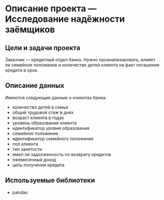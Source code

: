 # Описание проекта — Исследование надёжности заёмщиков

## Цели и задачи проекта

Заказчик — кредитный отдел банка. Нужно проанализировать, влияет ли семейное положение и количество детей клиента на факт погашения кредита в срок.

## Описание данных

Имеются следующие данные о клиентах банка:
- количество детей в семье
- общий трудовой стаж в днях
- возраст клиента в годах
- уровень образования клиента
- идентификатор уровня образования
- семейное положение
- идентификатор семейного положения
- пол клиента
- тип занятости
- имел ли задолженность по возврату кредитов
- ежемесячный доход
- цель получения кредита

## Используемые библиотеки

- pandas